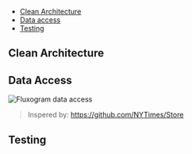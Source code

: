 * [Clean Architecture](#clean-architecture)
* [Data access](#data-access)
* [Testing](#testing)

## Clean Architecture
## Data Access
![Fluxogram data access](https://raw.githubusercontent.com/NYTimes/Store/master/Images/store-3.jpg)
> Inspered by: https://github.com/NYTimes/Store

## Testing
